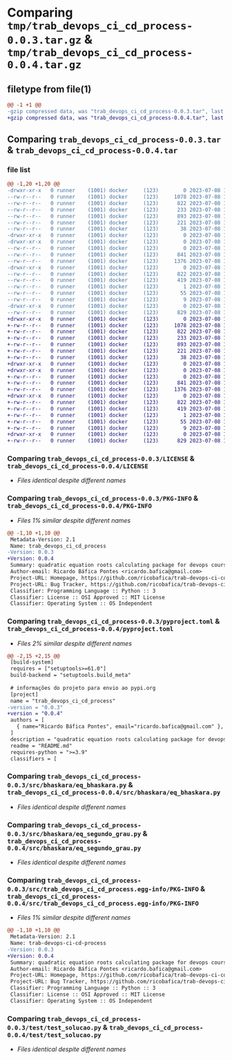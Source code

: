 # Comparing `tmp/trab_devops_ci_cd_process-0.0.3.tar.gz` & `tmp/trab_devops_ci_cd_process-0.0.4.tar.gz`

## filetype from file(1)

```diff
@@ -1 +1 @@
-gzip compressed data, was "trab_devops_ci_cd_process-0.0.3.tar", last modified: Sat Jul  8 15:25:50 2023, max compression
+gzip compressed data, was "trab_devops_ci_cd_process-0.0.4.tar", last modified: Sat Jul  8 15:59:20 2023, max compression
```

## Comparing `trab_devops_ci_cd_process-0.0.3.tar` & `trab_devops_ci_cd_process-0.0.4.tar`

### file list

```diff
@@ -1,20 +1,20 @@
-drwxr-xr-x   0 runner    (1001) docker     (123)        0 2023-07-08 15:25:50.603325 trab_devops_ci_cd_process-0.0.3/
--rw-r--r--   0 runner    (1001) docker     (123)     1078 2023-07-08 15:25:38.000000 trab_devops_ci_cd_process-0.0.3/LICENSE
--rw-r--r--   0 runner    (1001) docker     (123)      822 2023-07-08 15:25:50.603325 trab_devops_ci_cd_process-0.0.3/PKG-INFO
--rw-r--r--   0 runner    (1001) docker     (123)      233 2023-07-08 15:25:38.000000 trab_devops_ci_cd_process-0.0.3/README.md
--rw-r--r--   0 runner    (1001) docker     (123)      893 2023-07-08 15:25:38.000000 trab_devops_ci_cd_process-0.0.3/pyproject.toml
--rw-r--r--   0 runner    (1001) docker     (123)      221 2023-07-08 15:25:38.000000 trab_devops_ci_cd_process-0.0.3/requirements.txt
--rw-r--r--   0 runner    (1001) docker     (123)       38 2023-07-08 15:25:50.603325 trab_devops_ci_cd_process-0.0.3/setup.cfg
-drwxr-xr-x   0 runner    (1001) docker     (123)        0 2023-07-08 15:25:50.599324 trab_devops_ci_cd_process-0.0.3/src/
-drwxr-xr-x   0 runner    (1001) docker     (123)        0 2023-07-08 15:25:50.599324 trab_devops_ci_cd_process-0.0.3/src/bhaskara/
--rw-r--r--   0 runner    (1001) docker     (123)        0 2023-07-08 15:25:38.000000 trab_devops_ci_cd_process-0.0.3/src/bhaskara/__init__.py
--rw-r--r--   0 runner    (1001) docker     (123)      841 2023-07-08 15:25:38.000000 trab_devops_ci_cd_process-0.0.3/src/bhaskara/eq_bhaskara.py
--rw-r--r--   0 runner    (1001) docker     (123)     1376 2023-07-08 15:25:38.000000 trab_devops_ci_cd_process-0.0.3/src/bhaskara/eq_segundo_grau.py
-drwxr-xr-x   0 runner    (1001) docker     (123)        0 2023-07-08 15:25:50.599324 trab_devops_ci_cd_process-0.0.3/src/trab_devops_ci_cd_process.egg-info/
--rw-r--r--   0 runner    (1001) docker     (123)      822 2023-07-08 15:25:50.000000 trab_devops_ci_cd_process-0.0.3/src/trab_devops_ci_cd_process.egg-info/PKG-INFO
--rw-r--r--   0 runner    (1001) docker     (123)      419 2023-07-08 15:25:50.000000 trab_devops_ci_cd_process-0.0.3/src/trab_devops_ci_cd_process.egg-info/SOURCES.txt
--rw-r--r--   0 runner    (1001) docker     (123)        1 2023-07-08 15:25:50.000000 trab_devops_ci_cd_process-0.0.3/src/trab_devops_ci_cd_process.egg-info/dependency_links.txt
--rw-r--r--   0 runner    (1001) docker     (123)       55 2023-07-08 15:25:50.000000 trab_devops_ci_cd_process-0.0.3/src/trab_devops_ci_cd_process.egg-info/requires.txt
--rw-r--r--   0 runner    (1001) docker     (123)        9 2023-07-08 15:25:50.000000 trab_devops_ci_cd_process-0.0.3/src/trab_devops_ci_cd_process.egg-info/top_level.txt
-drwxr-xr-x   0 runner    (1001) docker     (123)        0 2023-07-08 15:25:50.603325 trab_devops_ci_cd_process-0.0.3/test/
--rw-r--r--   0 runner    (1001) docker     (123)      829 2023-07-08 15:25:38.000000 trab_devops_ci_cd_process-0.0.3/test/test_solucao.py
+drwxr-xr-x   0 runner    (1001) docker     (123)        0 2023-07-08 15:59:20.571480 trab_devops_ci_cd_process-0.0.4/
+-rw-r--r--   0 runner    (1001) docker     (123)     1078 2023-07-08 15:59:09.000000 trab_devops_ci_cd_process-0.0.4/LICENSE
+-rw-r--r--   0 runner    (1001) docker     (123)      822 2023-07-08 15:59:20.571480 trab_devops_ci_cd_process-0.0.4/PKG-INFO
+-rw-r--r--   0 runner    (1001) docker     (123)      233 2023-07-08 15:59:09.000000 trab_devops_ci_cd_process-0.0.4/README.md
+-rw-r--r--   0 runner    (1001) docker     (123)      893 2023-07-08 15:59:09.000000 trab_devops_ci_cd_process-0.0.4/pyproject.toml
+-rw-r--r--   0 runner    (1001) docker     (123)      221 2023-07-08 15:59:09.000000 trab_devops_ci_cd_process-0.0.4/requirements.txt
+-rw-r--r--   0 runner    (1001) docker     (123)       38 2023-07-08 15:59:20.571480 trab_devops_ci_cd_process-0.0.4/setup.cfg
+drwxr-xr-x   0 runner    (1001) docker     (123)        0 2023-07-08 15:59:20.567480 trab_devops_ci_cd_process-0.0.4/src/
+drwxr-xr-x   0 runner    (1001) docker     (123)        0 2023-07-08 15:59:20.567480 trab_devops_ci_cd_process-0.0.4/src/bhaskara/
+-rw-r--r--   0 runner    (1001) docker     (123)        0 2023-07-08 15:59:09.000000 trab_devops_ci_cd_process-0.0.4/src/bhaskara/__init__.py
+-rw-r--r--   0 runner    (1001) docker     (123)      841 2023-07-08 15:59:09.000000 trab_devops_ci_cd_process-0.0.4/src/bhaskara/eq_bhaskara.py
+-rw-r--r--   0 runner    (1001) docker     (123)     1376 2023-07-08 15:59:09.000000 trab_devops_ci_cd_process-0.0.4/src/bhaskara/eq_segundo_grau.py
+drwxr-xr-x   0 runner    (1001) docker     (123)        0 2023-07-08 15:59:20.571480 trab_devops_ci_cd_process-0.0.4/src/trab_devops_ci_cd_process.egg-info/
+-rw-r--r--   0 runner    (1001) docker     (123)      822 2023-07-08 15:59:20.000000 trab_devops_ci_cd_process-0.0.4/src/trab_devops_ci_cd_process.egg-info/PKG-INFO
+-rw-r--r--   0 runner    (1001) docker     (123)      419 2023-07-08 15:59:20.000000 trab_devops_ci_cd_process-0.0.4/src/trab_devops_ci_cd_process.egg-info/SOURCES.txt
+-rw-r--r--   0 runner    (1001) docker     (123)        1 2023-07-08 15:59:20.000000 trab_devops_ci_cd_process-0.0.4/src/trab_devops_ci_cd_process.egg-info/dependency_links.txt
+-rw-r--r--   0 runner    (1001) docker     (123)       55 2023-07-08 15:59:20.000000 trab_devops_ci_cd_process-0.0.4/src/trab_devops_ci_cd_process.egg-info/requires.txt
+-rw-r--r--   0 runner    (1001) docker     (123)        9 2023-07-08 15:59:20.000000 trab_devops_ci_cd_process-0.0.4/src/trab_devops_ci_cd_process.egg-info/top_level.txt
+drwxr-xr-x   0 runner    (1001) docker     (123)        0 2023-07-08 15:59:20.571480 trab_devops_ci_cd_process-0.0.4/test/
+-rw-r--r--   0 runner    (1001) docker     (123)      829 2023-07-08 15:59:09.000000 trab_devops_ci_cd_process-0.0.4/test/test_solucao.py
```

### Comparing `trab_devops_ci_cd_process-0.0.3/LICENSE` & `trab_devops_ci_cd_process-0.0.4/LICENSE`

 * *Files identical despite different names*

### Comparing `trab_devops_ci_cd_process-0.0.3/PKG-INFO` & `trab_devops_ci_cd_process-0.0.4/PKG-INFO`

 * *Files 1% similar despite different names*

```diff
@@ -1,10 +1,10 @@
 Metadata-Version: 2.1
 Name: trab_devops_ci_cd_process
-Version: 0.0.3
+Version: 0.0.4
 Summary: quadratic equation roots calculating package for devops course
 Author-email: Ricardo Báfica Pontes <ricardo.bafica@gmail.com>
 Project-URL: Homepage, https://github.com/ricobafica/trab-devops-ci-cd
 Project-URL: Bug Tracker, https://github.com/ricobafica/trab-devops-ci-cd/issues
 Classifier: Programming Language :: Python :: 3
 Classifier: License :: OSI Approved :: MIT License
 Classifier: Operating System :: OS Independent
```

### Comparing `trab_devops_ci_cd_process-0.0.3/pyproject.toml` & `trab_devops_ci_cd_process-0.0.4/pyproject.toml`

 * *Files 2% similar despite different names*

```diff
@@ -2,15 +2,15 @@
 [build-system]
 requires = ["setuptools>=61.0"]
 build-backend = "setuptools.build_meta"
 
 # informações do projeto para envio ao pypi.org
 [project]
 name = "trab_devops_ci_cd_process"
-version = "0.0.3"
+version = "0.0.4"
 authors = [
   { name="Ricardo Báfica Pontes", email="ricardo.bafica@gmail.com" },
 ]
 description = "quadratic equation roots calculating package for devops course"
 readme = "README.md"
 requires-python = ">=3.9"
 classifiers = [
```

### Comparing `trab_devops_ci_cd_process-0.0.3/src/bhaskara/eq_bhaskara.py` & `trab_devops_ci_cd_process-0.0.4/src/bhaskara/eq_bhaskara.py`

 * *Files identical despite different names*

### Comparing `trab_devops_ci_cd_process-0.0.3/src/bhaskara/eq_segundo_grau.py` & `trab_devops_ci_cd_process-0.0.4/src/bhaskara/eq_segundo_grau.py`

 * *Files identical despite different names*

### Comparing `trab_devops_ci_cd_process-0.0.3/src/trab_devops_ci_cd_process.egg-info/PKG-INFO` & `trab_devops_ci_cd_process-0.0.4/src/trab_devops_ci_cd_process.egg-info/PKG-INFO`

 * *Files 1% similar despite different names*

```diff
@@ -1,10 +1,10 @@
 Metadata-Version: 2.1
 Name: trab-devops-ci-cd-process
-Version: 0.0.3
+Version: 0.0.4
 Summary: quadratic equation roots calculating package for devops course
 Author-email: Ricardo Báfica Pontes <ricardo.bafica@gmail.com>
 Project-URL: Homepage, https://github.com/ricobafica/trab-devops-ci-cd
 Project-URL: Bug Tracker, https://github.com/ricobafica/trab-devops-ci-cd/issues
 Classifier: Programming Language :: Python :: 3
 Classifier: License :: OSI Approved :: MIT License
 Classifier: Operating System :: OS Independent
```

### Comparing `trab_devops_ci_cd_process-0.0.3/test/test_solucao.py` & `trab_devops_ci_cd_process-0.0.4/test/test_solucao.py`

 * *Files identical despite different names*

